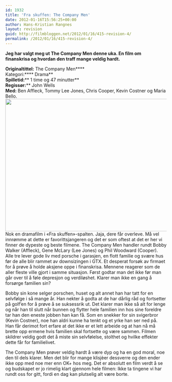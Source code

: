 ```yaml
---
id: 1932
title: 'Fra skuffen: The Company Men'
date: 2012-01-16T15:56:25+00:00
author: Hans-Kristian Rangnes
layout: revision
guid: http://filmbloggen.net/2012/01/16/415-revision-4/
permalink: /2012/01/16/415-revision-4/
---
```

**Jeg har valgt meg ut The Company Men denne uka. En film om finanskrisa og hvordan den traff mange veldig hardt.**<!--more-->

****Originaltittel:**** The Company Men****  
Kategori:**** Drama**  
**Spilletid:**** 1 time og 47 minutter**  
**Regissør:**** John Wells  
**Med:** Ben Affleck, Tommy Lee Jones, Chris Cooper, Kevin Costner og Maria Bello.  
<a href="http://filmbloggen.net/2011/06/15/fra-skuffen-8-the-company-men/the-company-men-2/" rel="attachment wp-att-1930"><img class="alignnone size-large wp-image-1930" src="http://filmbloggen.net/wp-content/uploads//2011/06/the-company-men1-620x412.jpg" alt="" width="620" height="412" /></a>  
Nok en dramafilm i &laquo;Fra skuffen&raquo;-spalten. Jaja, dere får overleve. Må vel innrømme at dette er favorittsjangeren og det er som oftest at det er her vi finner de dypeste og beste filmene. The Company Men handler rundt Bobby Walker (Affleck), Gene McLary (Lee Jones) og Phil Woodward (Cooper). Alle tre lever gode liv med porsche i garasjen, en flott familie og svære hus før de alle blir rammet av downsizingen i GTX. Et desperat forsøk av firmaet for å prøve å holde aksjene oppe i finanskrisa. Mennene reagerer som de aller fleste ville gjort i samme situasjon. Først godtar man det ikke før man går over til å føle depresjon og verdiløshet. Klarer man ikke en gang å forsørge familien sin?

Bobby sin kone selger porschen, huset og alt annet han har tatt for en selvfølge i så mange år. Han nekter å godta at de har dårlig råd og fortsetter på golf&#8217;en for å prøve å se suksessrik ut. Det klarer man ikke så alt for lenge og når han til slutt når bunnen og flytter hele familien inn hos sine foreldre tar han den eneste jobben han kan få. Som en snekker for sin svigerbror (Kevin Costner), noe han aldri kunne ha tenkt og et yrke han ser ned på. Han får derimot fort erfare at det ikke er et lett arbeide og at han nå må brette opp ermene hvis familien skal fortsette og være sammen. Filmen skildrer veldig godt det å miste sin selvfølelse, stolthet og hvilke effekter dette får for familielivet.

The Company Men prøver veldig hardt å være dyp og ha en god moral, noe den til dels klarer. Men det blir for mange klisjèer dessverre og den ender ikke opp med noe mer enn OK+ hos meg. Det er absolutt en film verdt å se og budskapet er jo rimelig klart gjennom hele filmen: Ikke ta tingene vi har rundt oss for gitt, fordi en dag kan plutselig alt være borte.